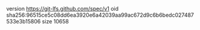 version https://git-lfs.github.com/spec/v1
oid sha256:96515ce5c08dd6ea3920e6a42039aa99ac672d9c6b6bedc027487533e3b15806
size 10658
